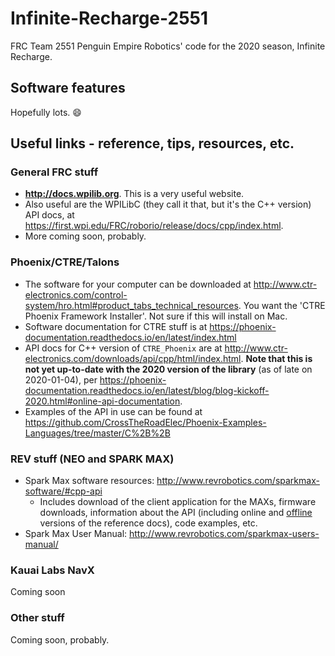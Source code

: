 # Infinite-Recharge-2551
FRC Team 2551 Penguin Empire Robotics' code for the 2020 season, Infinite Recharge.

## Software features

Hopefully lots. :smile:

## Useful links - reference, tips, resources, etc.

### General FRC stuff

- **http://docs.wpilib.org**. This is a very useful website.
- Also useful are the WPILibC (they call it that, but it's the C++ version) API docs, at https://first.wpi.edu/FRC/roborio/release/docs/cpp/index.html.
- More coming soon, probably.

### Phoenix/CTRE/Talons

- The software for your computer can be downloaded at http://www.ctr-electronics.com/control-system/hro.html#product_tabs_technical_resources. You want the 'CTRE Phoenix Framework Installer'. Not sure if this will install on Mac.
- Software documentation for CTRE stuff is at https://phoenix-documentation.readthedocs.io/en/latest/index.html
- API docs for C++ version of `CTRE_Phoenix` are at http://www.ctr-electronics.com/downloads/api/cpp/html/index.html. **Note that this is not yet up-to-date with the 2020 version of the library** (as of late on 2020-01-04), per https://phoenix-documentation.readthedocs.io/en/latest/blog/blog-kickoff-2020.html#online-api-documentation.
- Examples of the API in use can be found at https://github.com/CrossTheRoadElec/Phoenix-Examples-Languages/tree/master/C%2B%2B

### REV stuff (NEO and SPARK MAX)

- Spark Max software resources: http://www.revrobotics.com/sparkmax-software/#cpp-api
  - Includes download of the client application for the MAXs, firmware downloads, information about the API (including online and [offline](http://www.revrobotics.com/content/sw/max/sw-docs/cpp/index.html) versions of the reference docs), code examples, etc.
- Spark Max User Manual: http://www.revrobotics.com/sparkmax-users-manual/

### Kauai Labs NavX

Coming soon

### Other stuff

Coming soon, probably.